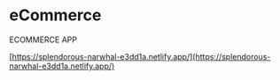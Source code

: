 # eCommerce

ECOMMERCE APP

[https://splendorous-narwhal-e3dd1a.netlify.app/](https://splendorous-narwhal-e3dd1a.netlify.app/)